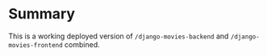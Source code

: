 # Summary
This is a working deployed version of `/django-movies-backend` and `/django-movies-frontend` combined. 
